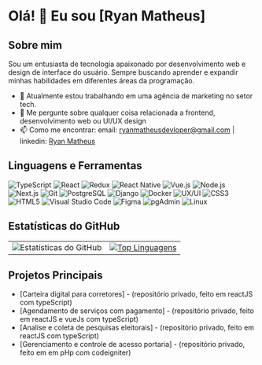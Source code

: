 # Olá! 👋 Eu sou [Ryan Matheus]

## Sobre mim
Sou um entusiasta de tecnologia apaixonado por desenvolvimento web e design de interface do usuário. Sempre buscando aprender e expandir minhas habilidades em diferentes áreas da programação.

- 🔭 Atualmente estou trabalhando em uma agência de marketing no setor tech.
- 💬 Me pergunte sobre qualquer coisa relacionada a frontend, desenvolvimento web ou UI/UX design
- 📫 Como me encontrar: email: ryanmatheusdevloper@gmail.com | linkedin: [Ryan Matheus](https://www.linkedin.com/in/ryan-matheus-santana-ba7589212/)


## Linguagens e Ferramentas
![TypeScript](https://img.shields.io/badge/-TypeScript-3178C6?style=flat-square&logo=typescript&logoColor=white)
![React](https://img.shields.io/badge/-React-61DAFB?style=flat-square&logo=react&logoColor=black)
![Redux](https://img.shields.io/badge/-Redux-764ABC?style=flat-square&logo=redux&logoColor=white)
![React Native](https://img.shields.io/badge/-React_Native-61DAFB?style=flat-square&logo=react&logoColor=black)
![Vue.js](https://img.shields.io/badge/-Vue.js-4FC08D?style=flat-square&logo=vue.js&logoColor=white)
![Node.js](https://img.shields.io/badge/-Node.js-339933?style=flat-square&logo=node.js&logoColor=white)
![Next.js](https://img.shields.io/badge/-Next.js-000000?style=flat-square&logo=next.js&logoColor=white)
![Git](https://img.shields.io/badge/-Git-F05032?style=flat-square&logo=git&logoColor=white)
![PostgreSQL](https://img.shields.io/badge/-PostgreSQL-336791?style=flat-square&logo=postgresql&logoColor=white)
![Django](https://img.shields.io/badge/-Django-092E20?style=flat-square&logo=django&logoColor=white)
![Docker](https://img.shields.io/badge/-Docker-2496ED?style=flat-square&logo=docker&logoColor=white)
![UX/UI](https://img.shields.io/badge/-UX/UI-FF69B4?style=flat-square)
![CSS3](https://img.shields.io/badge/-CSS3-1572B6?style=flat-square&logo=css3&logoColor=white)
![HTML5](https://img.shields.io/badge/-HTML5-E34F26?style=flat-square&logo=html5&logoColor=white)
![Visual Studio Code](https://img.shields.io/badge/-Visual_Studio_Code-007ACC?style=flat-square&logo=visual-studio-code&logoColor=white)
![Figma](https://img.shields.io/badge/-Figma-F24E1E?style=flat-square&logo=figma&logoColor=white)
![pgAdmin](https://img.shields.io/badge/-pgAdmin-336791?style=flat-square&logo=postgresql&logoColor=white)
![Linux](https://img.shields.io/badge/-Linux-FCC624?style=flat-square&logo=linux&logoColor=black)

## Estatísticas do GitHub
<table>
  <tr>
    <td valign="top"><img src="https://github-readme-stats.vercel.app/api?username=Ryan-Matheus13&show_icons=true&theme=radical" alt="Estatísticas do GitHub"/></td>
    <td valign="top"><a href="https://github.com/Ryan-Matheus13"><img src="https://github-readme-stats.vercel.app/api/top-langs/?username=Ryan-Matheus13&layout=compact&theme=dark" alt="Top Linguagens"/></a></td>
  </tr>
</table>


## Projetos Principais
- [Carteira digital para corretores] - (repositório privado, feito em reactJS com typeScript)
- [Agendamento de serviços com pagamento] - (repositório privado, feito em reactJS e vueJs com typeScript)
- [Analise e coleta de pesquisas eleitorais] - (repositório privado, feito em reactJS com typeScript)
- [Gerenciamento e controle de acesso portaria] - (repositório privado, feito em em pHp com codeigniter)
